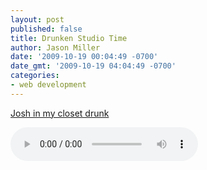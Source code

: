 ```yaml
---
layout: post
published: false
title: Drunken Studio Time
author: Jason Miller
date: '2009-10-19 00:04:49 -0700'
date_gmt: '2009-10-19 04:04:49 -0700'
categories:
- web development
---
```


[Josh in my closet drunk]({{site.assets.url_prefix}}/mp3/misc/josh-drunk-improvisation.mp3)

<audio controls>
  <source src="{{site.assets.url_prefix}}/mp3/misc/josh-drunk-improvisation.mp3" type="audio/mpeg">
Your browser does not support the audio element.
</audio>
